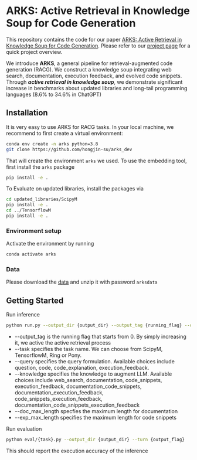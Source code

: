 # ARKS: Active Retrieval in Knowledge Soup for Code Generation

This repository contains the code for our paper [ARKS: Active Retrieval in Knowledge Soup for Code Generation](https://arxiv.org/abs/2402.12317). Please refer to our [project page](https://arks-codegen.github.io/) for a quick project overview.

We introduce **ARKS**, a general pipeline for retrieval-augmented code generation (RACG). 
We construct a knowledge soup integrating web search, documentation, execution feedback, and evolved code snippets.
Through ***active retrieval in knowledge soup***, we demonstrate significant increase in benchmarks about updated libraries and long-tail programming languages (8.6% to 34.6% in ChatGPT)

## Installation
It is very easy to use ARKS for RACG tasks. In your local machine, we recommend to first create a virtual environment:
```bash
conda env create -n arks python=3.8
git clone https://github.com/hongjin-su/arks_dev
```
That will create the environment `arks` we used. To use the embedding tool, first install the `arks` package
```bash
pip install -e .
```
To Evaluate on updated libraries, install the packages via
```bash
cd updated_libraries/ScipyM
pip install -e .
cd ../TensorflowM
pip install -e .
```

### Environment setup

Activate the environment by running
```bash
conda activate arks
```

### Data
Please download the [data](https://drive.google.com/file/d/1g_i6Xyl5wFBeXsQGG5kHzCHwtJiHgTq9/view?usp=sharing) and unzip it with password `arksdata`

## Getting Started
Run inference
```bash
python run.py --output_dir {output_dir} --output_tag {running_flag} --openai_key {your_openai_key} --task {task_name}
```
* --output_tag is the running flag that starts from 0. By simply increasing it, we active the active retrieval process
* --task specifies the task name. We can choose from ScipyM, TensorflowM, Ring or Pony.
* --query specifies the query formulation. Available choices include question, code, code_explanation, execution_feedback.
* --knowledge specifies the knowledge to augment LLM. Available choices include web_search, documentation, code_snippets, execution_feedback, documentation_code_snippets, documentation_execution_feedback, code_snippets_execution_feedback, documentation_code_snippets_execution_feedback
* --doc_max_length specfies the maximum length for documentation
* --exp_max_length specifies the maximum length for code snippets

Run evaluation
```bash
python eval/{task}.py --output_dir {output_dir} --turn {output_flag}
```
This should report the execution accuracy of the inference

